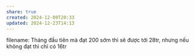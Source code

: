 ```yaml
---
share: true
created: 2024-12-09T20:33
updated: 2024-12-23T14:13
---
```

filename: Tháng đầu tiên mà đạt 200 sớm thì sẽ được tới 28tr, nhưng nếu không đạt thì chỉ có 16tr

